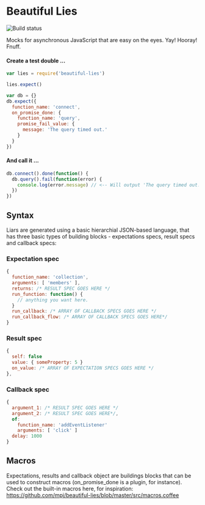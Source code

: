 Beautiful Lies
==============
![Build status](https://api.travis-ci.org/mpj/beautiful-lies.png)

Mocks for asynchronous JavaScript that are easy on the eyes.  Yay! Hooray! Fnuff.

#### Create a test double ...
```javascript
var lies = require('beautiful-lies')

lies.expect()

var db = {}
db.expect({
  function_name: 'connect',
  on_promise_done: {
    function_name: 'query',
    promise_fail_value: {
      message: 'The query timed out.'
    }
  }
})
```
#### And call it ...
```javascript
db.connect().done(function() {
  db.query().fail(function(error) {
    console.log(error.message) // <-- Will output 'The query timed out.'
  })
})
```

## Syntax

Liars are generated using a basic hierarchial JSON-based language,
that has three basic types of building blocks - expectations specs, result specs and callback specs:

### Expectation spec
```javascript
{
  function_name: 'collection',
  arguments: [ 'members' ],
  returns: /* RESULT SPEC GOES HERE */
  run_function: function() {
    // anything you want here.
  }
  run_callback: /* ARRAY OF CALLBACK SPECS GOES HERE */
  run_callback_flow: /* ARRAY OF CALLBACK SPECS GOES HERE*/
}
```

### Result spec
```javascript
{
  self: false
  value: { someProperty: 5 }
  on_value: /* ARRAY OF EXPECTATION SPECS GOES HERE */
},
```

### Callback spec
```javascript
{
  argument_1: /* RESULT SPEC GOES HERE */
  argument_2: /* RESULT SPEC GOES HERE*/,
  of:
    function_name: 'addEventListener'
    arguments: [ 'click' ]
  delay: 1000
}
```


## Macros
Expectations, results and callback object are buildings blocks that can be used to construct macros (on_promise_done is a plugin, for instance). Check out the built-in macros here, for inspiration:
https://github.com/mpj/beautiful-lies/blob/master/src/macros.coffee








